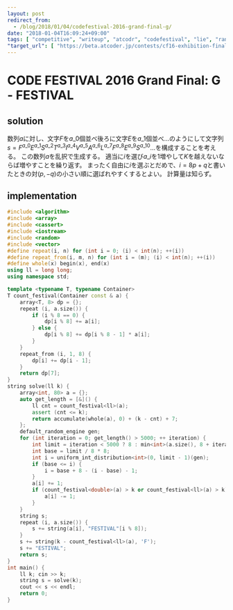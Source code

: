 ```yaml
---
layout: post
redirect_from:
  - /blog/2018/01/04/codefestival-2016-grand-final-g/
date: "2018-01-04T16:09:24+09:00"
tags: [ "competitive", "writeup", "atcodr", "codefestival", "lie", "random", "construction" ]
"target_url": [ "https://beta.atcoder.jp/contests/cf16-exhibition-final/tasks/cf16_exhibition_final_g" ]
---
```


# CODE FESTIVAL 2016 Grand Final: G - FESTIVAL

## solution

数列$a$に対し、文字$F$を$a\_0$個並べ後ろに文字$E$を$a\_1$個並べ$\dots$のようにして文字列$s = F^{a\_0}E^{a\_1}S^{a\_2}T^{a\_3}I^{a\_4}V^{a\_5}A^{a\_6}L^{a\_7}F^{a\_8}E^{a\_9}S^{a\_{10}}\dots$を構成することを考える。
この数列$a$を乱択で生成する。
適当に$i$を選び$a\_i$を$1$増やして$K$を越えないならば増やすことを繰り返す。
まったく自由に$i$を選ぶとだめで、$i = 8p + q$と書いたときの対$(p, - q)$の小さい順に選ばれやすくするとよい。
計算量は知らず。

## implementation

``` c++
#include <algorithm>
#include <array>
#include <cassert>
#include <iostream>
#include <random>
#include <vector>
#define repeat(i, n) for (int i = 0; (i) < int(n); ++(i))
#define repeat_from(i, m, n) for (int i = (m); (i) < int(n); ++(i))
#define whole(x) begin(x), end(x)
using ll = long long;
using namespace std;

template <typename T, typename Container>
T count_festival(Container const & a) {
    array<T, 8> dp = {};
    repeat (i, a.size()) {
        if (i % 8 == 0) {
            dp[i % 8] += a[i];
        } else {
            dp[i % 8] += dp[i % 8 - 1] * a[i];
        }
    }
    repeat_from (i, 1, 8) {
        dp[i] += dp[i - 1];
    }
    return dp[7];
}
string solve(ll k) {
    array<int, 80> a = {};
    auto get_length = [&]() {
        ll cnt = count_festival<ll>(a);
        assert (cnt <= k);
        return accumulate(whole(a), 0) + (k - cnt) + 7;
    };
    default_random_engine gen;
    for (int iteration = 0; get_length() > 5000; ++ iteration) {
        int limit = iteration < 5000 ? 8 : min<int>(a.size(), 8 + iteration / 100);
        int base = limit / 8 * 8;
        int i = uniform_int_distribution<int>(0, limit - 1)(gen);
        if (base <= i) {
            i = base + 8 - (i - base) - 1;
        }
        a[i] += 1;
        if (count_festival<double>(a) > k or count_festival<ll>(a) > k) {
            a[i] -= 1;
        }
    }
    string s;
    repeat (i, a.size()) {
        s += string(a[i], "FESTIVAL"[i % 8]);
    }
    s += string(k - count_festival<ll>(a), 'F');
    s += "ESTIVAL";
    return s;
}
int main() {
    ll k; cin >> k;
    string s = solve(k);
    cout << s << endl;
    return 0;
}
```
